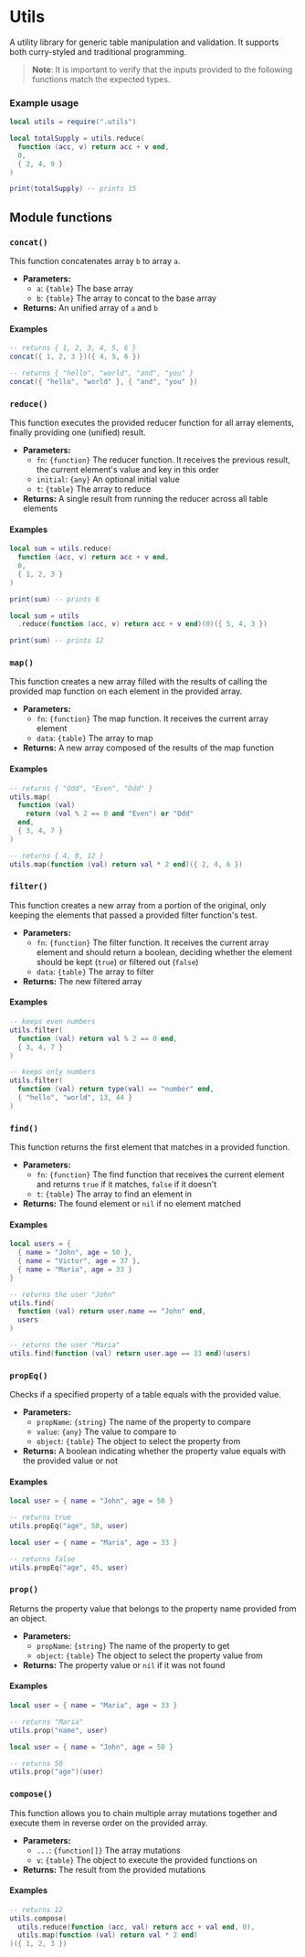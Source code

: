 # Utils

A utility library for generic table manipulation and validation. It supports both curry-styled and traditional programming.

> **Note**: It is important to verify that the inputs provided to the following functions match the expected types.

### Example usage

```lua
local utils = require(".utils")

local totalSupply = utils.reduce(
  function (acc, v) return acc + v end,
  0,
  { 2, 4, 9 }
)

print(totalSupply) -- prints 15
```

## Module functions

### `concat()`

This function concatenates array `b` to array `a`.

- **Parameters:**
  - `a`: `{table}` The base array
  - `b`: `{table}` The array to concat to the base array
- **Returns:** An unified array of `a` and `b`

#### Examples

```lua
-- returns { 1, 2, 3, 4, 5, 6 }
concat({ 1, 2, 3 })({ 4, 5, 6 })

-- returns { "hello", "world", "and", "you" }
concat({ "hello", "world" }, { "and", "you" })
```

### `reduce()`

This function executes the provided reducer function for all array elements, finally providing one (unified) result.

- **Parameters:**
  - `fn`: `{function}` The reducer function. It receives the previous result, the current element's value and key in this order
  - `initial`: `{any}` An optional initial value
  - `t`: `{table}` The array to reduce
- **Returns:** A single result from running the reducer across all table elements

#### Examples

```lua
local sum = utils.reduce(
  function (acc, v) return acc + v end,
  0,
  { 1, 2, 3 }
)

print(sum) -- prints 6
```

```lua
local sum = utils
  .reduce(function (acc, v) return acc + v end)(0)({ 5, 4, 3 })

print(sum) -- prints 12
```

### `map()`

This function creates a new array filled with the results of calling the provided map function on each element in the provided array.

- **Parameters:**
  - `fn`: `{function}` The map function. It receives the current array element
  - `data`: `{table}` The array to map
- **Returns:** A new array composed of the results of the map function

#### Examples

```lua
-- returns { "Odd", "Even", "Odd" }
utils.map(
  function (val)
    return (val % 2 == 0 and "Even") or "Odd"
  end,
  { 3, 4, 7 }
)
```

```lua
-- returns { 4, 8, 12 }
utils.map(function (val) return val * 2 end)({ 2, 4, 6 })
```

### `filter()`

This function creates a new array from a portion of the original, only keeping the elements that passed a provided filter function's test.

- **Parameters:**
  - `fn`: `{function}` The filter function. It receives the current array element and should return a boolean, deciding whether the element should be kept (`true`) or filtered out (`false`)
  - `data`: `{table}` The array to filter
- **Returns:** The new filtered array

#### Examples

```lua
-- keeps even numbers
utils.filter(
  function (val) return val % 2 == 0 end,
  { 3, 4, 7 }
)
```

```lua
-- keeps only numbers
utils.filter(
  function (val) return type(val) == "number" end,
  { "hello", "world", 13, 44 }
)
```

### `find()`

This function returns the first element that matches in a provided function.

- **Parameters:**
  - `fn`: `{function}` The find function that receives the current element and returns `true` if it matches, `false` if it doesn't
  - `t`: `{table}` The array to find an element in
- **Returns:** The found element or `nil` if no element matched

#### Examples

```lua
local users = {
  { name = "John", age = 50 },
  { name = "Victor", age = 37 },
  { name = "Maria", age = 33 }
}

-- returns the user "John"
utils.find(
  function (val) return user.name == "John" end,
  users
)
```

```lua
-- returns the user "Maria"
utils.find(function (val) return user.age == 33 end)(users)
```

### `propEq()`

Checks if a specified property of a table equals with the provided value.

- **Parameters:**
  - `propName`: `{string}` The name of the property to compare
  - `value`: `{any}` The value to compare to
  - `object`: `{table}` The object to select the property from
- **Returns:** A boolean indicating whether the property value equals with the provided value or not

#### Examples

```lua
local user = { name = "John", age = 50 }

-- returns true
utils.propEq("age", 50, user)
```

```lua
local user = { name = "Maria", age = 33 }

-- returns false
utils.propEq("age", 45, user)
```

### `prop()`

Returns the property value that belongs to the property name provided from an object.

- **Parameters:**
  - `propName`: `{string}` The name of the property to get
  - `object`: `{table}` The object to select the property value from
- **Returns:** The property value or `nil` if it was not found

#### Examples

```lua
local user = { name = "Maria", age = 33 }

-- returns "Maria"
utils.prop("name", user)
```

```lua
local user = { name = "John", age = 50 }

-- returns 50
utils.prop("age")(user)
```

### `compose()`

This function allows you to chain multiple array mutations together and execute them in reverse order on the provided array.

- **Parameters:**
  - `...`: `{function[]}` The array mutations
  - `v`: `{table}` The object to execute the provided functions on
- **Returns:** The result from the provided mutations

#### Examples

```lua
-- returns 12
utils.compose(
  utils.reduce(function (acc, val) return acc + val end, 0),
  utils.map(function (val) return val * 2 end)
)({ 1, 2, 3 })
```
